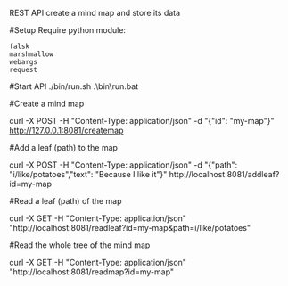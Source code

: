 REST API create a mind map and store its data

#Setup Require python module:

    falsk
    marshmallow
    webargs
    request

#Start API ./bin/run.sh .\bin\run.bat

#Create a mind map 

  curl -X POST -H "Content-Type: application/json" -d "{"id": "my-map"}" http://127.0.0.1:8081/createmap

#Add a leaf (path) to the map 

  curl -X POST -H "Content-Type: application/json" -d "{"path": "i/like/potatoes","text": "Because I like it"}" http://localhost:8081/addleaf?id=my-map

#Read a leaf (path) of the map 

  curl -X GET -H "Content-Type: application/json" "http://localhost:8081/readleaf?id=my-map&path=i/like/potatoes"

#Read the whole tree of the mind map 

  curl -X GET -H "Content-Type: application/json" "http://localhost:8081/readmap?id=my-map"

